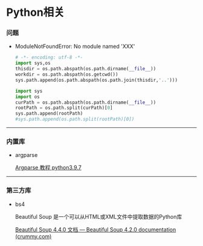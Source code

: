 # **Python相关**



### **问题**

* ModuleNotFoundError: No module named 'XXX' 

  ``` python
  # -*- encoding: utf-8 -*-
  import sys,os
  thisdir = os.path.abspath(os.path.dirname(__file__))
  workdir = os.path.abspath(os.getcwd())
  sys.path.append(os.path.abspath(os.path.join(thisdir,'..')))
  
  import sys
  import os
  curPath = os.path.abspath(os.path.dirname(__file__))
  rootPath = os.path.split(curPath)[0]
  sys.path.append(rootPath)
  #sys.path.append(os.path.split(rootPath)[0])
  
  
  ```

  







---



### 内置库



* argparse

  [Argparse 教程 python3.9.7](https://docs.python.org/zh-cn/3/howto/argparse.html)







---



### 第三方库

* bs4

  Beautiful Soup 是一个可以从HTML或XML文件中提取数据的Python库

  [Beautiful Soup 4.4.0 文档 — Beautiful Soup 4.2.0 documentation (crummy.com)](https://www.crummy.com/software/BeautifulSoup/bs4/doc.zh/)

